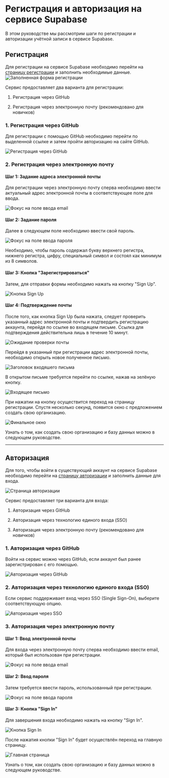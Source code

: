 # Регистрация и авторизация на сервисе Supabase

В этом руководстве мы рассмотрим шаги по регистрации и авторизации учётной записи в сервисе Supabase.

## Регистрация

Для регистрации на сервисе Supabase необходимо перейти на [страницу регистрации](https://supabase.com/dashboard/sign-up) и заполнить необходимые данные.
![Заполненная форма регистрации](images/registration_blank.png)

Сервис предоставляет два варианта для регистрации:

1. Регистрация через GitHub

2. Регистрация через электронную почту (рекомендовано для новичков)

### 1. Регистрация через GitHub

Для регистрации с помощью GitHub необходимо перейти по выделенной ссылке и затем пройти авторизацию на сайте GitHub.

![Регистрация через GitHub](images/registration_github-focus.png)

### 2. Регистрация через электронную почту

#### Шаг 1: Задание адреса электронной почты

Для регистрации через электронную почту сперва необходимо ввести актуальный адрес электронной почты в соответствующее поле для ввода.

![Фокус на поле ввода email](images/registration_email-focus.png)

#### Шаг 2: Задание пароля

Далее в следующем поле необходимо ввести свой пароль.

![Фокус на поле ввода пароля](images/registration_password-focus.png)

Необходимо, чтобы пароль содержал букву верхнего регистра, нижнего регистра, цифру, специальный символ и состоял как минимум из 8 символов.

#### Шаг 3: Кнопка "Зарегистрироваться"

Затем, для отправки формы необходимо нажать на кнопку "Sign Up".

![Кнопка Sign Up](images/registration_sign_up-focus.png)

#### Шаг 4: Подтверждение почты

После того, как кнопка Sign Up была нажата, следует проверить указанный адрес электронной почты и подтвердить регистрацию аккаунта, перейдя по ссылке во входящем письме. Ссылка для подтверждения действительна лишь в течение 10 минут.

![Ожидание проверки почты](images/registration_pending.png)

Перейдя в указанный при регистрации адрес электронной почты, необходимо открыть новое полученное письмо.

![Заголовок входяшего письма](images/registration_email_new_message.png)

В открытом письме требуется перейти по ссылке, нажав на зелёную кнопку.

![Входящее письмо](images/registration_confirm_email.png)

При нажатии на кнопку осуществится переход на страницу регистрации. Спустя несколько секунд, появится окно с предложением создать свою организацию.

![Финальное окно](images/registration_final_window.png)

Узнать о том, как создать свою организацию и базу данных можно в следующем руководстве.

---

## Авторизация

Для того, чтобы войти в существующий аккаунт на сервисе Supabase необходимо перейти на [страницу авторизации](https://supabase.com/dashboard/sign-in?returnTo=%2Fprojects) и заполнить данные для входа.

![Страница авторизации](images/authorization.png)

Сервис предоставляет три варианта для входа:

1. Авторизация через GitHub

2. Авторизация через технологию единого входа (SSO)

3. Авторизация через электронную почту (рекомендовано для новичков)

### 1. Авторизация через GitHub

Войти на сервис можно через GitHub, если аккаунт был ранее зарегистрирован с его помощью.

![Авторизация через GitHub](images/authorization_github-focus.png)

### 2. Авторизация через технологию единого входа (SSO)

Если сервис поддерживает вход через SSO (Single Sign-On), выберите соответствующую опцию.

![Авторизация через SSO](images/authorization_sso-focus.png)

### 3. Авторизация через электронную почту

#### Шаг 1: Ввод электронной почты

Для входа через электронную почту сперва необходимо ввести email, который был использован при регистрации.

![Фокус на поле ввода email](images/authorization_email-focus.png)

#### Шаг 2: Ввод пароля

Затем требуется ввести пароль, использованный при регистрации.

![Фокус на поле ввода пароля](images/authorization_password-focus.png)

#### Шаг 3: Кнопка "Sign In"

Для завершения входа необходимо нажать на кнопку "Sign In".

![Кнопка Sign In](images/authorization_sign_in-focus.png)

После нажатия кнопки "Sign In" будет осуществлён переход на главную страницу.

![Главная страница](images/authorization_final_window.png)

Узнать о том, как создать свою организацию и базу данных можно в следующем руководстве.
